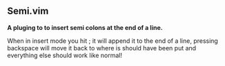## Semi.vim

**A pluging to to insert semi colons at the end of a line.**

When in insert mode you hit ; it will append it to the end of a line, pressing
backspace will move it back to where is should have been put and everything else
should work like normal!


